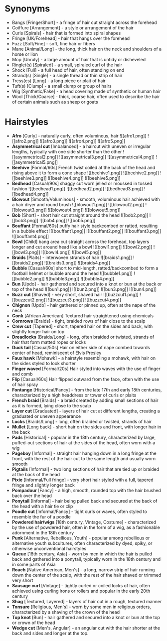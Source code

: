 # Synonyms
- Bangs [Fringe/Short] - a fringe of hair cut straight across the forehead
- Coiffure [Arrangement] - a style or arrangement of the hair
- Curls [Spirals] - hair that is formed into spiral shapes
- Fringe [UK/Forehead] - hair that hangs over the forehead
- Fuzz [Soft/Fine] - soft, fine hair or fibers
- Mane [Animal/Long] - the long, thick hair on the neck and shoulders of a horse or lion
- Mop [Unruly] - a large amount of hair that is untidy or disheveled
- Ringlet(s) [Spiraled] - a small, spiraled curl of the hair
- Shock [Full] - a full head of hair, often standing on end
- Strand(s) [Single] - a single thread or thin strip of hair
- Tress(es) [Long] - a long piece or plait of hair
- Tuft(s) [Clump] - a small clump or group of hairs
- Wig [Synthetic/Fake] - a head covering made of synthetic or human hair
- Wool [Thick/Coarse] - thick, coarse hair, often used to describe the hair of certain animals such as sheep or goats

# Hairstyles
- **Afro** [Curly] - naturally curly, often voluminous, hair
  ![[afro1.png]] ![[afro2.png]] ![[afro3.png]] ![[afro4.png]] ![[afro5.png]]
- **Asymmetrical cut** [Imbalanced] - a haircut with uneven or irregular lengths, typically with one side shorter than the other
 ![[asymmetrical2.png]] ![[asymmetrical3.png]] ![[asymmetrical4.png]] ![[asymmetrical5.png]]
- **Beehive** [Formal/60s] French twist coiled at the back of the head and rising above it to form a cone shape
  ![[beehive1.png]] ![[beehive2.png]] ![[beehive3.png]] ![[beehive4.png]] ![[beehive5.png]]
- **Bedhead** [Casual/90s] shaggy cut worn jelled or moussed in tossed fashion
  ![[bedhead1.png]] ![[bedhead2.png]] ![[bedhead3.png]] ![[bedhead4.png]]
- **Blowout** [Smooth/Voluminous] - smooth, voluminous hair achieved with a hair dryer and round brush
  ![[blowout1.png]] ![[blowout2.png]] ![[blowout3.png]] ![[blowout4.png]] ![[blowout5.png]]
- **Bob** [Short] - short hair cut straight around the head
![[bob2.png]] ![[bob3.png]] ![[bob4.png]] ![[bob5.png]]
- **Bouffant** [Formal/60s] puffy hair style backcombed or ratted, resulting in a bubble effect
  ![[bouffant1.png]] ![[bouffant2.png]] ![[bouffant3.png]] ![[bouffant4.png]]
- **Bowl** [Child] bang area cut straight across the forehead, top layers longer and cut around head like a bowl
  ![[bowl1.png]] ![[bowl2.png]] ![[bowl3.png]] ![[bowl4.png]] ![[bowl5.png]]
- **Braids** [Plaits] - interwoven strands of hair
  ![[braids1.png]] ![[braids2.png]] ![[braids3.png]] ![[braids4.png]]
- **Bubble** [Casual/60s] short to mid-length, ratted/backcombed to form a football helmet or bubble around the head
  ![[bubble1.png]] ![[bubble2.png]] ![[bubble3.png]] ![[bubble4.png]]
- **Bun** [Updo] - hair gathered and secured into a knot or bun at the back or top of the head
  ![[bun1.png]] ![[bun2.png]] ![[bun3.png]] ![[bun4.png]]
- **Buzz cut** [Shaved] - very short, shaved hair
  ![[buzzcut1.png]] ![[buzzcut2.png]] ![[buzzcut3.png]] ![[buzzcut4.png]]
- **Chignon** [Updo] - hair gathered or pinned up, often at the nape of the neck
- **Conk** [African American] Textured hair straightened using chemicals
- **Cornrows** [Braids] - tight, braided rows of hair close to the scalp
- **Crew cut** [Tapered] - short, tapered hair on the sides and back, with slightly longer hair on top
- **Dreadlocks** [Braids/Long] - long, often braided or twisted, strands of hair that form matted ropes or locks
- **Duck tail** [Casual/50s] Hair on either side of nape combed towards center of head, reminiscent of Elvis Presley
- **Faux hawk** [Mohawk] - a hairstyle resembling a mohawk, with hair on the sides styled to look shorter
- **Finger waved** [Formal/20s] Hair styled into waves with the use of finger and comb
- **Flip** [Casual/60s] Hair flipped outward from the face, often with the use of hair spray
- **Fontange** [Historical/Fancy] - from the late 17th and early 18th centuries, characterized by a high headdress or tower of curls or plaits
- **French braid** [Braids] - a braid created by adding small sections of hair as it is formed, lying close to the scalp
- **Layer cut** [Graduated] - layers of hair cut at different lengths, creating a graduated or uneven appearance
- **Locks** [Braids/Long] - long, often braided or twisted, strands of hair
- **Mullet** [Long back] - short hair on the sides and front, with longer hair in the back
- **Pads** [Historical] - popular in the 18th century, characterized by large, puffed-out sections of hair at the sides of the head, often worn with a wig
- **Pageboy** [Informal] - straight hair hanging down in a long fringe at the front, with the rest of the hair cut to the same length and usually worn smooth
- **Pigtails** [Informal] - two long sections of hair that are tied up or braided at the back of the head
- **Pixie** [Informal/Full fringe] - very short hair styled with a full, tapered fringe and slightly longer back
- **Pompadour** [Fancy] - a high, smooth, rounded top with the hair brushed back over the head
- **Ponytail** [Informal] - hair being pulled back and secured at the back of the head with a hair tie or clip
- **Poodle cut** [Informal/Fancy] - tight curls or waves, often styled to resemble the fur of a poodle
- **Powdered hair/wigs** [18th century, Vintage, Costume] - characterized by the use of powdered hair, often in the form of a wig, as a fashionable adornment in the 18th century
- **Punk** [Alternative, Rebellious, Youth] - popular among rebellious or alternative youth subcultures, often characterized by dyed, spiky, or otherwise unconventional hairstyles
- **Queue** [18th century, Asia] - worn by men in which the hair is pulled back and gathered into a ponytail, typically worn in the 18th century and in some parts of Asia
- **Roach** [Native American, Men's] - a long, narrow strip of hair running down the center of the scalp, with the rest of the hair shaved or trimmed very short
- **Sausage curl** [Vintage] - tightly curled or coiled locks of hair, often achieved using curling irons or rollers and popular in the early 20th century
- **Shag** [Textured, Layered] - layers of hair cut in a rough, textured manner
- **Tonsure** [Religious, Men's] - worn by some men in religious orders, characterized by a shaving of the crown of the head
- **Top knot** [Bun] - hair gathered and secured into a knot or bun at the top or crown of the head
- **Wedge cut** [Men's, Angular] - an angular cut with the hair shorter at the back and sides and longer at the top.
